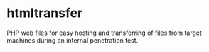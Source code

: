 # htmltransfer
PHP web files for easy hosting and transferring of files from target machines during an internal penetration test.
